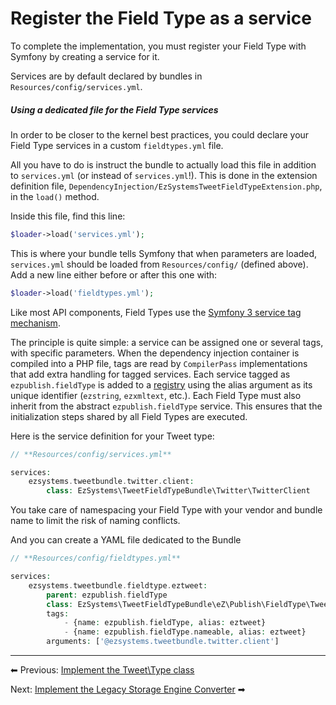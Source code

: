 # Register the Field Type as a service

To complete the implementation, you must register your Field Type with Symfony by creating a service for it.

Services are by default declared by bundles in `Resources/config/services.yml`.

##### Using a dedicated file for the Field Type services

In order to be closer to the kernel best practices, you could declare your Field Type services in a custom `fieldtypes.yml` file.

All you have to do is instruct the bundle to actually load this file in addition to `services.yml` (or instead of `services.yml`!). This is done in the extension definition file, `DependencyInjection/EzSystemsTweetFieldTypeExtension.php`, in the `load()` method.

Inside this file, find this line:

``` php
$loader->load('services.yml');
```

This is where your bundle tells Symfony that when parameters are loaded, `services.yml` should be loaded from `Resources/config/` (defined above). Add a new line either before or after this one with:

``` php
$loader->load('fieldtypes.yml');
```

Like most API components, Field Types use the [Symfony 3 service tag mechanism](http://symfony.com/doc/current/service_container/tags.html).

The principle is quite simple: a service can be assigned one or several tags, with specific parameters. When the dependency injection container is compiled into a PHP file, tags are read by `CompilerPass` implementations that add extra handling for tagged services. Each service tagged as `ezpublish.fieldType` is added to a [registry](http://martinfowler.com/eaaCatalog/registry.html) using the alias argument as its unique identifier (`ezstring`, `ezxmltext`, etc.). Each Field Type must also inherit from the abstract `ezpublish.fieldType` service. This ensures that the initialization steps shared by all Field Types are executed.

Here is the service definition for your Tweet type:

``` php
// **Resources/config/services.yml**

services:
    ezsystems.tweetbundle.twitter.client:
        class: EzSystems\TweetFieldTypeBundle\Twitter\TwitterClient
```

You take care of namespacing your Field Type with your vendor and bundle name to limit the risk of naming conflicts.

And you can create a YAML file dedicated to the Bundle

``` php
// **Resources/config/fieldtypes.yml**

services:
    ezsystems.tweetbundle.fieldtype.eztweet:
        parent: ezpublish.fieldType
        class: EzSystems\TweetFieldTypeBundle\eZ\Publish\FieldType\Tweet\Type
        tags:
            - {name: ezpublish.fieldType, alias: eztweet}
            - {name: ezpublish.fieldType.nameable, alias: eztweet}
        arguments: ['@ezsystems.tweetbundle.twitter.client']
```

------------------------------------------------------------------------

⬅ Previous: [Implement the Tweet\\Type class](3_implement_the_tweet_type_class.md)

Next: [Implement the Legacy Storage Engine Converter](5_implement_the_legacy_storage_engine_converter.md) ➡
